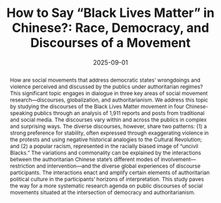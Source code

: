 ---
title: "How to Say “Black Lives Matter” in Chinese?: Race, Democracy, and Discourses of a Movement"
collection: publications
category: manuscripts
date: 2025-09-01
venue: "Social Problems"
slidesurl: https://academic.oup.com/socpro/advance-article/doi/10.1093/socpro/spaf024/8141202
authors: "Bin Xu, Lingxiao Chen, Xueqia Zhang"
citation: "Xu, Bin, Lingxiao Chen, and Xueqia Zhang. 2025. “How to Say ‘Black Lives Matter’ in Chinese?: Race, Democracy, and Discourses of a Movement.” Social Problems."
keywords: [Black Lives Matter, social movement, discourses, authoritarianism, globalization]
abstract: >
  How are social movements that address democratic states’ wrongdoings and violence perceived and discussed by the publics under authoritarian regimes? This significant topic engages in dialogue in three key areas of social movement research—discourses, globalization, and authoritarianism. We address this topic by studying the discourses of the Black Lives Matter movement in four Chinese-speaking publics through an analysis of 1,911 reports and posts from traditional and social media. The discourses vary within and across the publics in complex and surprising ways. The diverse discourses, however, share two patterns: (1) a strong preference for stability, often expressed through exaggerating violence in the protests and using negative historical analogies to the Cultural Revolution; and (2) a popular racism, represented in the racially biased image of “uncivil Blacks.” The variations and commonality can be explained by the interactions between the authoritarian Chinese state’s different modes of involvement—restriction and intervention—and the diverse global experiences of discourse participants. The interactions enact and amplify certain elements of authoritarian political culture in the participants’ horizons of interpretation. This study paves the way for a more systematic research agenda on public discourses of social movements situated at the intersection of democracy and authoritarianism.
# slidesurl: "https://academic.oup.com/socpro/advance-article/doi/10.1093/socpro/spaf024/8141202"
# url_pdf: "https://..."   # optional
# doi: "10.xxxx/xxxxxx"    # optional
# status: published        # omit or set to "inprogress" to make it appear under WIP
---
